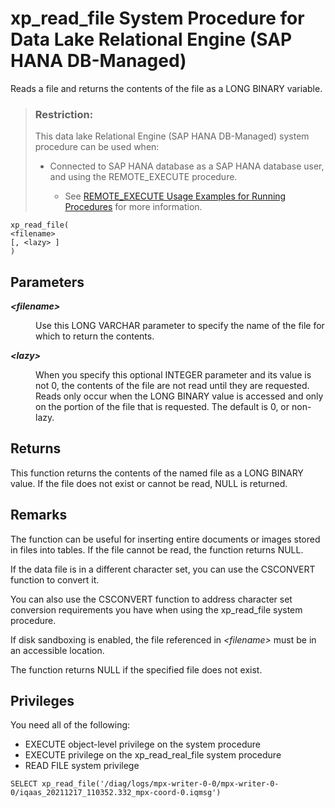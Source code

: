 <!-- loio3802bd2d3a464336b1abe16107b12e47 -->

# xp\_read\_file System Procedure for Data Lake Relational Engine \(SAP HANA DB-Managed\)

Reads a file and returns the contents of the file as a LONG BINARY variable.



> ### Restriction:  
> This data lake Relational Engine \(SAP HANA DB-Managed\) system procedure can be used when:
> 
> -   Connected to SAP HANA database as a SAP HANA database user, and using the REMOTE\_EXECUTE procedure.
> 
>     -   See [REMOTE\_EXECUTE Usage Examples for Running Procedures](remote-execute-usage-examples-for-running-procedures-3e7f86d.md) for more information.



```
xp_read_file(
<filename>
[, <lazy> ]
)
```



<a name="loio3802bd2d3a464336b1abe16107b12e47__section_mtf_kp2_srb"/>

## Parameters


<dl>
<dt><b>

 *<filename\>* 

</b></dt>
<dd>

Use this LONG VARCHAR parameter to specify the name of the file for which to return the contents.



</dd><dt><b>

 *<lazy\>* 

</b></dt>
<dd>

When you specify this optional INTEGER parameter and its value is not 0, the contents of the file are not read until they are requested. Reads only occur when the LONG BINARY value is accessed and only on the portion of the file that is requested. The default is 0, or non-lazy.



</dd>
</dl>



<a name="loio3802bd2d3a464336b1abe16107b12e47__section_ups_kp2_srb"/>

## Returns

This function returns the contents of the named file as a LONG BINARY value. If the file does not exist or cannot be read, NULL is returned.



<a name="loio3802bd2d3a464336b1abe16107b12e47__section_tp2_lp2_srb"/>

## Remarks

The function can be useful for inserting entire documents or images stored in files into tables. If the file cannot be read, the function returns NULL.

If the data file is in a different character set, you can use the CSCONVERT function to convert it.

You can also use the CSCONVERT function to address character set conversion requirements you have when using the xp\_read\_file system procedure.

If disk sandboxing is enabled, the file referenced in *<filename\>* must be in an accessible location.

The function returns NULL if the specified file does not exist.



## Privileges

You need all of the following:

-   EXECUTE object-level privilege on the system procedure
-   EXECUTE privilege on the xp\_read\_real\_file system procedure
-   READ FILE system privilege



```
SELECT xp_read_file('/diag/logs/mpx-writer-0-0/mpx-writer-0-0/iqaas_20211217_110352.332_mpx-coord-0.iqmsg')
```

